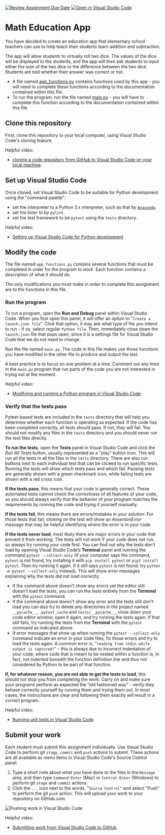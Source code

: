 [![Review Assignment Due Date](https://classroom.github.com/assets/deadline-readme-button-24ddc0f5d75046c5622901739e7c5dd533143b0c8e959d652212380cedb1ea36.svg)](https://classroom.github.com/a/pely0T_H)
[![Open in Visual Studio Code](https://classroom.github.com/assets/open-in-vscode-718a45dd9cf7e7f842a935f5ebbe5719a5e09af4491e668f4dbf3b35d5cca122.svg)](https://classroom.github.com/online_ide?assignment_repo_id=15258391&assignment_repo_type=AssignmentRepo)
# Math Education App

You have decided to create an education app that elementary school teachers can use to help teach their students learn addition and subtraction.

The app will allow students to virtually roll two dice. The values of the dice will be displayed to the students, and the app will then ask students to input either the sum of the two dice or the difference between the two dice. Students are told whether their answer was correct or not.

- A file named [app_functions.py](./app_functions.py) contains functions used by this app - you will need to complete these functions according to the documentation contained within this file.
- To run the program, run the file named [main.py](./main.py) - you will have to complete this function according to the documentation contained within this file.

## Clone this repository

First, clone this repository to your local computer, using Visual Studio Code's cloning feature.

Helpful video:

- [cloning a code repository from GitHub to Visual Studio Code on your local machine](https://www.youtube.com/watch?v=Xyr3cU5FhSQ&list=PL-DdwrWUDZnMCYaUqegGMPKDVJcPn-QJm&index=5).

## Set up Visual Studio Code

Once cloned, set Visual Studio Code to be suitable for Python development using the "command palette":

- set the interpreter to a Python 3.x interpreter, such as that by [`Anaconda`](https://www.anaconda.com/).
- set the linter to by `pylint`.
- set the test framework to be `pytest` using the `tests` directory.

Helpful video:

- [Setting up Visual Studio Code for Python development](https://www.youtube.com/watch?v=iYhplpI-79Y&list=PL-DdwrWUDZnMCYaUqegGMPKDVJcPn-QJm&index=4)

## Modify the code

The file named `app_functions.py` contains several functions that must be completed in order for the program to work. Each function contains a description of what it should do.

The only modifications you must make in order to complete this assignment are to the functions in this file.

### Run the program

To run a program, open the **Run and Debug** panel within Visual Studio Code. When you first open this panel, it will offer an option to "`Create a launch.json file`". Click that option, it may ask what type of file you intend to run - if so, select regular `Python file`. Then, immediately close down the `launch.json` file that pops open, since it is a settings file for Visual Studio Code that we do not need to change.

Run the file named `main.py`. The code in this file makes use those functions you have modified in the other file to produce and output the text.

A best practice is to focus on one problem at a time. Comment out any lines in the `main.py` program that run parts of the code you are not interested in trying out at the moment.

Helpful video:

- [Modifying and running a Python program in Visual Studio Code](https://www.youtube.com/watch?v=itXffzwRLaE&list=PL-DdwrWUDZnMCYaUqegGMPKDVJcPn-QJm&index=3)

### Verify that the tests pass

Pytest-based tests are included in the `tests` directory that will help you determine whether each function is operating as expected. If the code has been completed correctly, all tests should pass. If not, they will fail. You should not modify any files in the `tests` directory and you should never run the test files directly.

**To run the tests**, open the **Tests** panel in Visual Studio Code and click the _Run All Tests_ button, usually represented as a "play" button icon. This will run all the tests in all the files in the `tests` directory. There are also run buttons next to each individual test that can be clicked to run specific tests. Running the tests will show which tests pass and which fail. Passing tests are generally shown with a green checkmark icon, while failing tests are shown with a red cross icon.

**If the tests pass**, this means that your code is generally correct. These automated tests cannot check the correctness of all features of your code, so you should always verify that the behavior of your program matches the requirements by running the code and trying it yourself manually.

**If the tests fail**, this means there are errors/mistakes in your solution. For those tests that fail, clicking on the test will show an _AssertionError_ message that may be helpful identifying where the error is in your code.

**If the tests never load**, most likely there are major errors in your code that prevent it from working. The tests will not work if your code does not run, so always try running your code first. You can find out why the tests don’t load by opening Visual Studio Code’s **Terminal** panel and running the command `pytest --collect-only` (If your computer says the command, `pytest` is not found, try installing it with `pip install pytest` or `pip3 install pytest`. Then try running it again. If it still says `pytest` is not found, try `python -m pytest --collect-only` instead). This will show error messages explaining why the tests did not load correctly.

- If the command above doesn't show any erorrs yet the editor still doesn't load the tests, you can run the tests entirely from the **Terminal** with the `pytest` command.
- If the command above doesn't show any error and the tests still don't load you can also try to delete any directories in the project named `__pycache__`, `.pytest_cache` and `tests/__pycache__`, close down your code editor window, open it again, and try running the tests again. If that still fails, try running the tests from the **Terminal** with the `pytest` command as indicated above.
- If error messages that show up when running the `pytest --collect-only` command indicate an error in your code files, fix those errors and try to load the tests again. A common error is, "`reading from stdin while output is captured!`" - this is always due to incorrect indentation of your code, where code that is meant to be nested within a function is, in fact, not indented beneath the function definition line and thus not considered by Python to be part of that functino.

**If, for whatever reason, you are not able to get the tests to load**, this should not stop you from completing the work. Carry on and make sure your programs perform as expected the “old fashioned way” - verify they behave correctly yourself by running them and trying them out. In most cases, the instructions are clear and following them exactly will result in a correct program.

Helpful video:

- [Running unit tests in Visual Studio Code](https://www.youtube.com/watch?v=FCICe3Tua2g&list=PL-DdwrWUDZnMCYaUqegGMPKDVJcPn-QJm&index=2)

## Submit your work

Each student must submit this assignment individually. Use Visual Studio Code to perform git `stage`, `commit` and `push` actions to submit. These actions are all available as menu items in Visual Studio Code's Source Control panel.

1. Type a short note about what you have done to the files in the `Message` area, and then type `Command-Enter` (Mac) or `Control-Enter` (Windows) to perform git `stage` and `commit` actions.
1. Click the `...` icon next to the words, "`Source Control"` and select "Push" to perform the git `push` action. This will upload your work to your repository on GitHub.com.

![Pushing work in Visual Studio Code](./images/vscode_stage_commit_push.png)

Helpful video:

- [Submitting work from Visual Studio Code to GitHub](https://www.youtube.com/watch?v=ePIOee1D8Js&list=PL-DdwrWUDZnMCYaUqegGMPKDVJcPn-QJm&index=1)
